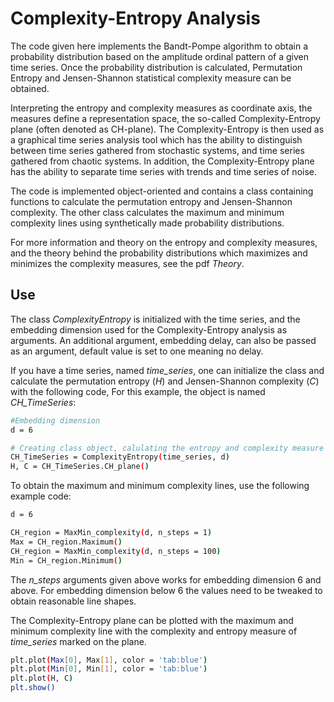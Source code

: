 # Complexity-Entropy Analysis
The code given here implements the Bandt-Pompe algorithm to obtain a probability distribution based on the amplitude ordinal pattern of a given time series. Once the probability distribution is calculated, Permutation Entropy and Jensen-Shannon statistical complexity measure can be obtained.

Interpreting the entropy and complexity measures as coordinate axis, the measures define a representation space, the so-called Complexity-Entropy plane (often denoted as CH-plane). The Complexity-Entropy is then used as a graphical time series analysis tool which has the ability to distinguish between time series gathered from stochastic systems, and time series gathered from chaotic systems. In addition, the Complexity-Entropy plane has the ability to separate time series with trends and time series of noise.  

The code is implemented object-oriented and contains a class containing functions to calculate the permutation entropy and Jensen-Shannon complexity. The other class calculates the maximum and minimum complexity lines using synthetically made probability distributions.

For more information and theory on the entropy and complexity measures, and the theory behind the probability distributions which maximizes and minimizes the complexity measures, see the pdf *Theory*. 

## Use 
The class *ComplexityEntropy* is initialized with the time series, and the embedding dimension used for the Complexity-Entropy analysis as arguments. An additional argument, embedding delay, can also be passed as an argument, default value is set to one meaning no delay. 

If you have a time series, named *time_series*, one can initialize the class and calculate the permutation entropy (*H*) and Jensen-Shannon complexity (*C*) with the following code, For this example, the object is named *CH_TimeSeries*:

```sh
#Embedding dimension
d = 6

# Creating class object, calulating the entropy and complexity measure
CH_TimeSeries = ComplexityEntropy(time_series, d)
H, C = CH_TimeSeries.CH_plane()
```

To obtain the maximum and minimum complexity lines, use the following example code:
```sh
d = 6

CH_region = MaxMin_complexity(d, n_steps = 1)
Max = CH_region.Maximum()
CH_region = MaxMin_complexity(d, n_steps = 100)
Min = CH_region.Minimum()
```
The *n_steps* arguments given above works for embedding dimension 6 and above. For embedding dimension below 6 the values need to be tweaked to obtain reasonable line shapes. 

The Complexity-Entropy plane can be plotted with the maximum and minimum complexity line with the complexity and entropy measure of *time_series* marked on the plane.  
```sh
plt.plot(Max[0], Max[1], color = 'tab:blue')
plt.plot(Min[0], Min[1], color = 'tab:blue')
plt.plot(H, C)
plt.show()
```